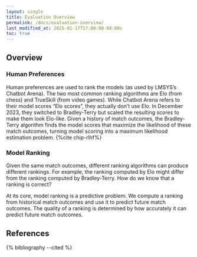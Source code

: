 ```yaml
---
layout: single
title: Evaluation Overview
permalink: /docs/evaluation-overview/
last_modified_at: 2025-01-17T17:00:00-08:00s
toc: true
---
```



## Overview

### Human Preferences
Human preferences are used to rank the models (as used by LMSYS’s Chatbot Arena). The two most common ranking algorithms are Elo (from chess) and TrueSkill (from video games). While Chatbot Arena refers to their model scores “Elo scores”, they actually don’t use Elo. In December 2023, they switched to Bradley-Terry but scaled the resulting scores to make them look Elo-like. Given a history of match outcomes, the Bradley-Terry algorithm finds the model scores that maximize the likelihood of these match outcomes, turning model scoring into a maximum likelihood estimation problem. {%cite chip-rlhf%}


### Model Ranking
Given the same match outcomes, different ranking algorithms can produce different rankings. For example, the ranking computed by Elo might differ from the ranking computed by Bradley-Terry. How do we know that a ranking is correct?

At its core, model ranking is a predictive problem. We compute a ranking from historical match outcomes and use it to predict future match outcomes. The quality of a ranking is determined by how accurately it can predict future match outcomes.

## References

{% bibliography --cited %}